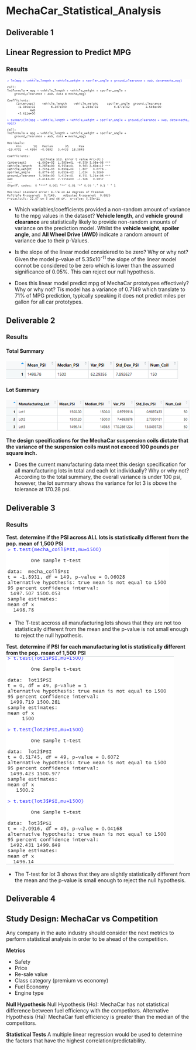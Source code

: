 # MechaCar_Statistical_Analysis

## Deliverable 1
## Linear Regression to Predict MPG
### Results
![ouput1](https://github.com/IrvingHdez/MechaCar_Statistical_Analysis/blob/main/images/Del_1.PNG)

* Which variables/coefficients provided a non-random amount of variance to the mpg values in the dataset?
**Vehicle length**, and **vehicle ground clearance** are statistically likely to provide non-random amounts of variance on the prediction model.
Whilst the **vehicle weight**, **spoiler angle**, and **All Wheel Drive (AWD)** indicate a random amount of variance due to their p-Values.

* Is the slope of the linear model considered to be zero? Why or why not?
Given the model p-value of 5.35x10<sup>-11</sup> the slope of the linear model connot be considered to be zero which is lower than the assumed significance of 0.05%.
This can reject our null hypothesis.

* Does this linear model predict mpg of MechaCar prototypes effectively? Why or why not?
Tis model has a variance of 0.7149 which translate to 71% of MPG prediction, typically speaking it does not predict miles per gallon for all car prototypes.

## Deliverable 2
### Results
#### Total Summary
![ouput2_1](https://github.com/IrvingHdez/MechaCar_Statistical_Analysis/blob/main/images/Del_1_Total_summary_coil.PNG)

#### Lot Summary
![ouput2_2](https://github.com/IrvingHdez/MechaCar_Statistical_Analysis/blob/main/images/Del_2_lot_summary_coil.PNG)

**The design specifications for the MechaCar suspension coils dictate that the variance of the suspension coils must not exceed 100 pounds per square inch.**
* Does the current manufacturing data meet this design specification for all manufacturing lots in total and each lot individually? Why or why not?
According to the total summary, the overall variance is under 100 psi, however, the lot summary shows the variance for lot 3 is obove the tolerance at 170.28 psi.

## Deliverable 3
### Results
**Test. determine if the PSI across ALL lots is statistically different from the pop. mean of 1,500 PSI**
![ouput3_1](https://github.com/IrvingHdez/MechaCar_Statistical_Analysis/blob/main/images/Del_3_1.PNG)
* The T-test accross all manufacturing lots shows that they are not too statistically different from the mean and the p-value is not small enough to reject the null hypothesis.

**Test. determine if PSI for each manufacturing lot is statistically different from the pop. mean of 1,500 PSI**
![ouput3_2](https://github.com/IrvingHdez/MechaCar_Statistical_Analysis/blob/main/images/Del_3_2.PNG)
* The T-test for lot 3 shows that they are slightly statistically different from the mean and the p-value is small enough to reject the null hypothesis.

## Deliverable 4
## Study Design: MechaCar vs Competition
Any company in the auto industry should consider the next metrics to perform statistical analysis in order to be ahead of the competition.

**Metrics**
* Safety 
* Price 
* Re-sale value
* Class category (premium vs economy)
* Fuel Economy
* Engine type

**Null Hypothesis**
Null Hypothesis (Ho): MechaCar has not statistical difference between fuel efficiency with the competitors.
Alternative Hypothesis (Ha): MechaCar fuel efficiency is greater than the median of the competitors.

**Statistical Tests**
A multiple linear regression would be used to determine the factors that have the highest correlation/predictability.